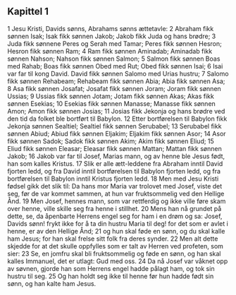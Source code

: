 ## Kapittel 1

1 Jesu Kristi, Davids sønns, Abrahams sønns ættetavle:
2 Abraham fikk sønnen Isak; Isak fikk sønnen Jakob; Jakob fikk Juda og hans brødre;
3 Juda fikk sønnene Peres og Serah med Tamar; Peres fikk sønnen Hesron; Hesron fikk sønnen Ram;
4 Ram fikk sønnen Aminadab; Aminadab fikk sønnen Nahson; Nahson fikk sønnen Salmon;
5 Salmon fikk sønnen Boas med Rahab; Boas fikk sønnen Obed med Rut; Obed fikk sønnen Isai;
6 Isai var far til kong David. David fikk sønnen Salomo med Urias hustru;
7 Salomo fikk sønnen Rehabeam; Rehabeam fikk sønnen Abia; Abia fikk sønnen Asa;
8 Asa fikk sønnen Josafat; Josafat fikk sønnen Joram; Joram fikk sønnen Ussias;
9 Ussias fikk sønnen Jotam; Jotam fikk sønnen Akas; Akas fikk sønnen Esekias;
10 Esekias fikk sønnen Manasse; Manasse fikk sønnen Amon; Amon fikk sønnen Josias;
11 Josias fikk Jekonja og hans brødre ved den tid da folket ble bortført til Babylon.
12 Etter bortførelsen til Babylon fikk Jekonja sønnen Sealtiel; Sealtiel fikk sønnen Serubabel;
13 Serubabel fikk sønnen Abiud; Abiud fikk sønnen Eljakim; Eljakim fikk sønnen Asor;
14 Asor fikk sønnen Sadok; Sadok fikk sønnen Akim; Akim fikk sønnen Eliud;
15 Eliud fikk sønnen Eleasar; Eleasar fikk sønnen Mattan; Mattan fikk sønnen Jakob;
16 Jakob var far til Josef, Marias mann, og av henne ble Jesus født, han som kalles Kristus.
17 Slik er alle ætt-leddene fra Abraham inntil David fjorten ledd, og fra David inntil bortførelsen til Babylon fjorten ledd, og fra bortførelsen til Babylon inntil Kristus fjorten ledd.
18 Men med Jesu Kristi fødsel gikk det slik til: Da hans mor Maria var trolovet med Josef, viste det seg, før de var kommet sammen, at hun var fruktsommelig ved den Hellige Ånd.
19 Men Josef, hennes mann, som var rettferdig og ikke ville føre skam over henne, ville skille seg fra henne i stillhet.
20 Mens han nå grundet på dette, se, da åpenbarte Herrens engel seg for ham i en drøm og sa: Josef, Davids sønn! frykt ikke for å ta din hustru Maria til deg! for det som er avlet i henne, er av den Hellige Ånd;
21 og hun skal føde en sønn, og du skal kalle ham Jesus; for han skal frelse sitt folk fra deres synder.
22 Men alt dette skjedde for at det skulle oppfylles som er talt av Herren ved profeten, som sier:
23 Se, en jomfru skal bli fruktsommelig og føde en sønn, og han skal kalles Immanuel, det er utlagt: Gud med oss.
24 Da nå Josef var våknet opp av søvnen, gjorde han som Herrens engel hadde pålagt ham, og tok sin hustru til seg.
25 Og han holdt seg ikke til henne før hun hadde født sin sønn, og han kalte ham Jesus.
